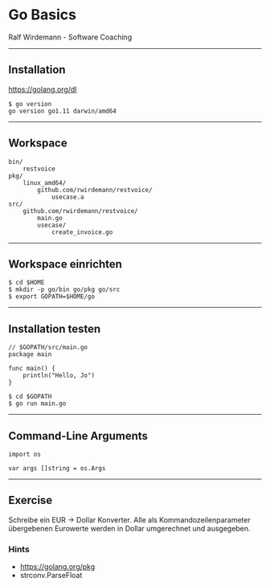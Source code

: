 # Go Basics

Ralf Wirdemann - Software Coaching

---

## Installation

https://golang.org/dl

```
$ go version
go version go1.11 darwin/amd64
```

---

## Workspace

```
bin/
    restvoice	
pkg/
    linux_amd64/
        github.com/rwirdemann/restvoice/
            usecase.a
src/
    github.com/rwirdemann/restvoice/
        main.go
        usecase/
            create_invoice.go 
```

---

## Workspace einrichten

```
$ cd $HOME
$ mkdir -p go/bin go/pkg go/src
$ export GOPATH=$HOME/go
```

---

## Installation testen

```
// $GOPATH/src/main.go
package main

func main() {
    println("Hello, Jo")
}

$ cd $GOPATH
$ go run main.go
```

---

## Command-Line Arguments

```
import os

var args []string = os.Args
```

---

## Exercise

Schreibe ein EUR -> Dollar Konverter. Alle als Kommandozeilenparameter übergebenen Eurowerte werden in Dollar umgerechnet und ausgegeben.

### Hints
- https://golang.org/pkg
- strconv.ParseFloat
